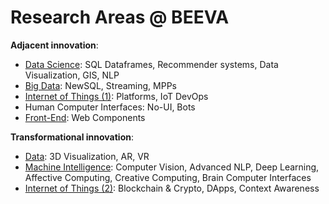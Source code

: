 
# Research Areas @ BEEVA

**Adjacent innovation**: 
* [Data Science](https://github.com/beeva-labs/research-lab/wiki/Data-Science): SQL Dataframes, Recommender systems, Data Visualization, GIS, NLP
* [Big Data](https://github.com/beeva-labs/research-lab/wiki/Big-Data): NewSQL, Streaming, MPPs
* [Internet of Things (1)](https://github.com/beeva-labs/research-lab/wiki/Internet-of-Things-%281%29): Platforms, IoT DevOps
* Human Computer Interfaces: No-UI, Bots
* [Front-End](https://github.com/beeva-labs/research-lab/wiki/Front-End): Web Components

**Transformational innovation**: 
* [Data](https://github.com/beeva-labs/research-lab/wiki/3D-Visualization): 3D Visualization, AR, VR
* [Machine Intelligence](https://github.com/beeva-labs/research-lab/wiki/Machine-Intelligence): Computer Vision, Advanced NLP, Deep Learning, Affective Computing, Creative Computing, Brain Computer Interfaces
* [Internet of Things (2)](https://github.com/beeva-labs/research-lab/wiki/Internet-of-Things-%282%29): Blockchain & Crypto, DApps, Context Awareness

